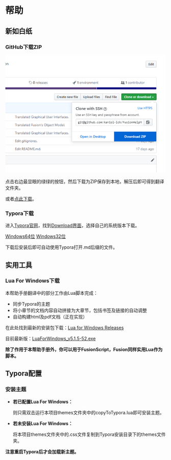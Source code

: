 # 帮助

## 新如白纸

### GitHub下载ZIP

![DownloadZip](images/DownloadZip.png)

点击右边最显眼的绿绿的按钮，然后下载为ZIP保存到本地，解压后即可得到翻译文件夹。

或者[点此下载](https://github.com/kaniol-lck/FusionHelpManual-zh_CN/archive/master.zip)。

### Typora下载

进入[Typora官网](https://typora.io)，找到[Download界面](https://typora.io/#download)，选择自己的系统版本下载。

[Windows64位](https://typora.io/windows/typora-setup-x64.exe) [Windows32位](https://typora.io/windows/typora-setup-ia32.exe)

下载后安装后即可自动使用Typora打开.md后缀的文件。

## 实用工具

### Lua For Windows下载

本帮助手册翻译中的部分工作由Lua脚本完成：

- 同步Typora的主题
- 将小章节的文档内容自动拼接为大章节，包括书签及链接的自动调整
- 自动构建html及pdf文档（正在实现）

在此处找到最新的安装包下载：[Lua for Windows Releases](https://github.com/rjpcomputing/luaforwindows/releases/download/v5.1.5-52/LuaForWindows_v5.1.5-52.exe)

目前最新版：[LuaForWindows_v5.1.5-52.exe](https://github.com/rjpcomputing/luaforwindows/releases/download/v5.1.5-52/LuaForWindows_v5.1.5-52.exe)

**除了作用于本帮助手册外，你可以用于FusionScript，Fusion同样实用Lua作为脚本。**

## Typora配置

### 安装主题

- **若已配置Lua For Windows：**

  则只需双击运行本项目themes文件夹中的copyToTypora.lua即可安装主题。

- **若未安装Lua For Windows：**

  将本项目themes文件夹中的.css文件复制到Typora安装目录下的themes文件夹。

**注意重启Typora后才会加载新主题。**